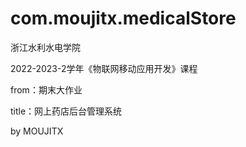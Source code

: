 # com.moujitx.medicalStore
浙江水利水电学院

2022-2023-2学年《物联网移动应用开发》课程

from：期末大作业

title：网上药店后台管理系统

by MOUJITX
